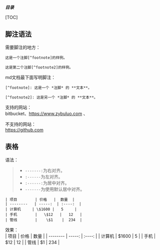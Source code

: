 ***目录***    

[TOC]

## 脚注语法   

需要脚注的地方：    
```
这是一个注脚[^footnote]的样例。

这是第二个注脚[^footnote2]的样例。
```  

md文档最下面写明脚注：    
```
[^footnote]: 这是一个 *注脚* 的 **文本**。

[^footnote2]: 这是另一个 *注脚* 的 **文本**。

```    

支持的网站：     
bitbucket、https://www.zybuluo.com  、      

不支持的网站：   
https://github.com     


## 表格    

语法：    

> - `-------:`为右对齐。
> - `:------`为左对齐。
> - `:------:`为居中对齐。
> - `-------`为使用默认居中对齐。    

```
| 项目        | 价格   |  数量  |
| --------   | -----:  | :----:  |
| 计算机     | \$1600 |   5     |
| 手机        |   \$12   |   12   |
| 管线        |    \$1    |  234  |
```   

效果：    
| 项目        | 价格   |  数量  |
| --------   | -----:  | :----:  |
| 计算机     | \$1600 |   5     |
| 手机        |   \$12   |   12   |
| 管线        |    \$1    |  234  |